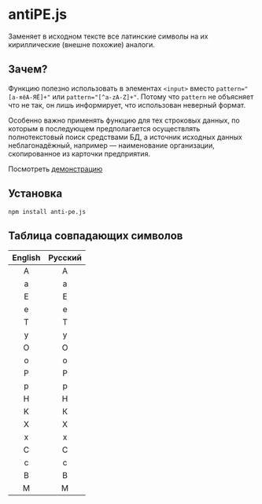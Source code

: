 # antiPE.js

Заменяет в исходном тексте все латинские символы на их кириллические (внешне похожие) аналоги.

## Зачем?

Функцию полезно использовать в элементах `<input>` вместо `pattern="[а-яёА-ЯЁ]+"` или `pattern="[^a-zA-Z]+"`. Потому что `pattern` не объясняет что не так, он лишь информирует, что использован неверный формат.

Особенно важно применять функцию для тех строковых данных, по которым в последующем предполагается осуществлять полнотекстовый поиск средствами БД, а источник исходных данных неблагонадёжный, например — наименование организации, скопированное из карточки предприятия.

Посмотреть [демонстрацию](https://spearance.github.io/anti-pe.js/)

## Установка

```
npm install anti-pe.js
```

## Таблица совпадающих символов

|English|Русский|
|:-----:|:-----:|
|   A   | А |
| a | а |
| E | Е |
| e | е |
| T | Т |
| y | у |
| O | О |
| o | о |
| P | Р |
| p | р |
| H | Н |
| K | К |
| X | Х |
| x | х |
| C | С |
| c | с |
| B | В |
| M | М |
